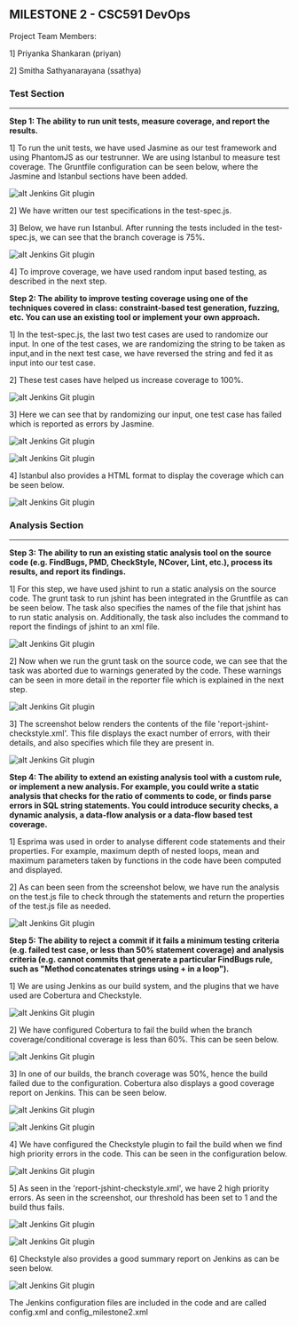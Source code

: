 MILESTONE 2 - CSC591 DevOps
-------------------------------

Project Team Members:

1] Priyanka Shankaran (priyan)

2] Smitha Sathyanarayana (ssathya)

### Test Section
-------------------------------

**Step 1: The ability to run unit tests, measure coverage, and report the results.**

1] To run the unit tests, we have used Jasmine as our test framework and using PhantomJS as our testrunner. We are using Istanbul to measure test coverage. The Gruntfile configuration can be seen below, where the Jasmine and Istanbul sections have been added.  

![alt Jenkins Git plugin](mile2_screenshot/gruntfile.png)

2] We have written our test specifications in the test-spec.js.

3] Below, we have run Istanbul. After running the tests included in the test-spec.js, we can see that the branch coverage is 75%.

![alt Jenkins Git plugin](mile2_screenshot/cov1.png)

4] To improve coverage, we have used random input based testing, as described in the next step.

**Step 2: The ability to improve testing coverage using one of the techniques covered in class: constraint-based test generation, fuzzing, etc. You can use an existing tool or implement your own approach.**

1] In the test-spec.js, the last two test cases are used to randomize our input. In one of the test cases, we are randomizing the string to be taken as input,and in the next test case, we have reversed the string and fed it as input into our test case.

2] These test cases have helped us increase coverage to 100%.  

![alt Jenkins Git plugin](mile2_screenshot/fuzzing.png)

3] Here we can see that by randomizing our input, one test case has failed which is reported as errors by Jasmine.

![alt Jenkins Git plugin](mile2_screenshot/jasmine_speclist.png)

![alt Jenkins Git plugin](mile2_screenshot/jasmine_error5.png)

4] Istanbul also provides a HTML format to display the coverage which can be seen below.

![alt Jenkins Git plugin](mile2_screenshot/cov_html.png)



### Analysis Section
---------------------------
**Step 3: The ability to run an existing static analysis tool on the source code (e.g. FindBugs, PMD, CheckStyle, NCover, Lint, etc.), process its results, and report its findings.**

1] For this step, we have used jshint to run a static analysis on the source code. The grunt task to run jshint has been integrated in the Gruntfile as can be seen below. The task also specifies the names of the file that jshint has to run static analysis on. Additionally, the task also includes the command to report the findings of jshint to an xml file.

![alt Jenkins Git plugin](mile2_screenshot/grunt_jshint.png)

2] Now when we run the grunt task on the source code, we can see that the task was aborted due to warnings generated by the code. These warnings can be seen in more detail in the reporter file which is explained in the next step.

![alt Jenkins Git plugin](mile2_screenshot/jshint_validate.png)

3] The screenshot below renders the contents of the file 'report-jshint-checkstyle.xml'. This file displays the exact number of errors, with their details, and also specifies which file they are present in.

![alt Jenkins Git plugin](mile2_screenshot/jshint_report.png)



**Step 4: The ability to extend an existing analysis tool with a custom rule, or implement a new analysis. For example, you could write a static analysis that checks for the ratio of comments to code, or finds parse errors in SQL string statements. You could introduce security checks, a dynamic analysis, a data-flow analysis or a data-flow based test coverage.**

1] Esprima was used in order to analyse different code statements and their properties. For example, maximum depth of nested loops, mean and maximum parameters taken by functions in the code have been computed and displayed.

2] As can been seen from the screenshot below, we have run the analysis on the test.js file to check through the statements and return the properties of the test.js file as needed.

![alt Jenkins Git plugin](mile2_screenshot/extension.png)


**Step 5: The ability to reject a commit if it fails a minimum testing criteria (e.g. failed test case, or less than 50% statement coverage) and analysis criteria (e.g. cannot commits that generate a particular FindBugs rule, such as "Method concatenates strings using + in a loop").**

1] We are using Jenkins as our build system, and the plugins that we have used are Cobertura and Checkstyle.

 
![alt Jenkins Git plugin](mile2_screenshot/check_and_cober.png)

2] We have configured Cobertura to fail the build when the branch coverage/conditional coverage is less than 60%. This can be seen below.

![alt Jenkins Git plugin](mile2_screenshot/cober2.png)

3] In one of our builds, the branch coverage was 50%, hence the build failed due to the configuration. Cobertura also displays a good coverage report on Jenkins. This can be seen below.

![alt Jenkins Git plugin](mile2_screenshot/cobertura1.png)

![alt Jenkins Git plugin](mile2_screenshot/cober3.png)

4] We have configured the Checkstyle plugin to fail the build when we find high priority errors in the code. This can be seen in the configuration below. 

![alt Jenkins Git plugin](mile2_screenshot/checkstyle.png)
 
5] As seen in the 'report-jshint-checkstyle.xml', we have 2 high priority errors. As seen in the screenshot, our threshold has been set to 1 and the build thus fails.

![alt Jenkins Git plugin](mile2_screenshot/check4.png)

![alt Jenkins Git plugin](mile2_screenshot/check5.png)

6] Checkstyle also provides a good summary report on Jenkins as can be seen below.

![alt Jenkins Git plugin](mile2_screenshot/check2.png)

The Jenkins configuration files are included in the code and are called config.xml and config_milestone2.xml
